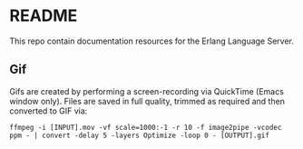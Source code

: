 # README

This repo contain documentation resources for the Erlang Language Server.

## Gif

Gifs are created by performing a screen-recording via QuickTime (Emacs
window only). Files are saved in full quality, trimmed as required and
then converted to GIF via:

    ffmpeg -i [INPUT].mov -vf scale=1000:-1 -r 10 -f image2pipe -vcodec ppm - | convert -delay 5 -layers Optimize -loop 0 - [OUTPUT].gif
